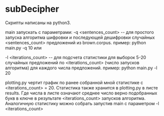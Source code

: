 subDecipher
==========
Скрипты написаны на python3.

main запускать с параметрами:
-q <sentences_count> -- для простого запуска алгоритма шифровки и последующей дешифровки случайных
    <sentences_count> предложений из brown.corpus.
        пример: python main.py -q 10
или

-l <iterations_count> -- для подсчета статистики для выборок 5-20 случайных предложений по <iterations_count> (число запусков алгоритма)
    для каждого числа предложений.
        пример: python main.py -l 20

plotting.py чертит график по ранее собранной мной статистике c <iterations_count> = 20. Статистика также хранится в plotting.py в листе results.
Где числа в листе означают среднее число верно подобранных букв в ключе в результате <iterations_count> запусков алгоритма. Аналогичную статистику
можно собрать запустив main с параметром -l <iterations_count>